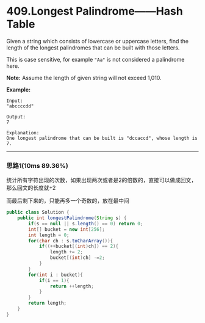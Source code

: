# 409.Longest Palindrome——Hash Table

Given a string which consists of lowercase or uppercase letters, find the length of the longest palindromes that can be built with those letters.

This is case sensitive, for example `"Aa"` is not considered a palindrome here.

**Note:**
Assume the length of given string will not exceed 1,010.

**Example:**

```
Input:
"abccccdd"

Output:
7

Explanation:
One longest palindrome that can be built is "dccaccd", whose length is 7.
```

---

### 思路1(10ms 89.36%)

统计所有字符出现的次数，如果出现两次或者是2的倍数的，直接可以做成回文，那么回文的长度就+2

而最后剩下来的，只能再多一个奇数的，放在最中间

```java
public class Solution {
    public int longestPalindrome(String s) {
        if(s == null || s.length() == 0) return 0;
        int[] bucket = new int[256];
        int length = 0;
        for(char ch : s.toCharArray()){
            if((++bucket[(int)ch]) == 2){
                length += 2;
                bucket[(int)ch] -=2;
            }
        }
        for(int i : bucket){
            if(i == 1){
                return ++length;
            }
        }
        return length;
    }
}
```

